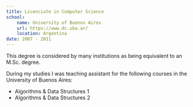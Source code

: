 ```yaml
---
title: Licenciate in Computer Science
school:
    name: University of Buenos Aires
    url: https://www.dc.uba.ar/
    location: Argentina
date: 2007 - 2011
---
```


This degree is considered by many institutions as being equivalent to an M.Sc. degree.

During my studies I was teaching assistant for the following courses in the
University of Buenos Aires:

- Algorithms & Data Structures 1
- Algorithms & Data Structures 2
